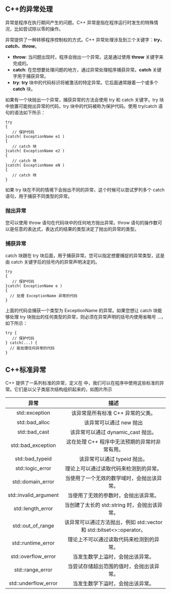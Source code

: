## C++的异常处理

异常是程序在执行期间产生的问题。C++ 异常是指在程序运行时发生的特殊情况，比如尝试除以零的操作。

异常提供了一种转移程序控制权的方式。C++ 异常处理涉及到三个关键字：**_try、catch、throw_**。

* **throw**: 当问题出现时，程序会抛出一个异常。这是通过使用 **throw** 关键字来完成的。
* **catch**: 在您想要处理问题的地方，通过异常处理程序捕获异常。**catch** 关键字用于捕获异常。
* **try**: **try** 块中的代码标识将被激活的特定异常。它后面通常跟着一个或多个 **catch** 块。

如果有一个块抛出一个异常，捕获异常的方法会使用 try 和 catch 关键字。try 块中放置可能抛出异常的代码，try 块中的代码被称为保护代码。使用 try/catch 语句的语法如下所示：

```
try
{
   // 保护代码
}catch( ExceptionName e1 )
{
   // catch 块
}catch( ExceptionName e2 )
{
   // catch 块
}catch( ExceptionName eN )
{
   // catch 块
}
```

如果 try 块在不同的情境下会抛出不同的异常，这个时候可以尝试罗列多个 catch 语句，用于捕获不同类型的异常。

### 抛出异常

您可以使用 throw 语句在代码块中的任何地方抛出异常。throw 语句的操作数可以是任意的表达式，表达式的结果的类型决定了抛出的异常的类型。

### 捕获异常

catch 块跟在 try 块后面，用于捕获异常。您可以指定想要捕捉的异常类型，这是由 catch 关键字后的括号内的异常声明决定的。

```
try
{
   // 保护代码
}catch( ExceptionName e )
{
  // 处理 ExceptionName 异常的代码
}
```
上面的代码会捕获一个类型为 ExceptionName 的异常。如果您想让 catch 块能够处理 try 块抛出的任何类型的异常，则必须在异常声明的括号内使用省略号 ...，如下所示：

```
try {
   // 保护代码
} catch(...) {
  // 能处理任何异常的代码
}
```


## C++标准异常

C++ 提供了一系列标准的异常，定义在 <exception> 中，我们可以在程序中使用这些标准的异常。它们是以父子类层次结构组织起来的，如图片所示

| 异常 | 描述|
|:---:|:---:|
| std::exception	| 该异常是所有标准 C++ 异常的父类。 |
| std::bad_alloc | 该异常可以通过 new 抛出 |
| std::bad_cast | 该异常可以通过 dynamic_cast 抛出。|
| std::bad_exception | 这在处理 C++ 程序中无法预期的异常时非常有用。|
| std::bad_typeid | 该异常可以通过 typeid 抛出。|
| std::logic_error	| 理论上可以通过读取代码来检测到的异常。|
| std::domain_error	 | 当使用了一个无效的数学域时，会抛出该异常。|
| std::invalid_argument | 当使用了无效的参数时，会抛出该异常。 |
| std::length_error	 | 当创建了太长的 std::string 时，会抛出该异常。|
| std::out_of_range	 | 该异常可以通过方法抛出，例如 std::vector 和 std::bitset<>::operator[]()。|
| std::runtime_error	 | 理论上不可以通过读取代码来检测到的异常。|
| std::overflow_error	| 当发生数学上溢时，会抛出该异常。 |
| std::range_error	 | 当尝试存储超出范围的值时，会抛出该异常。|
| std::underflow_error	| 当发生数学下溢时，会抛出该异常。 |


